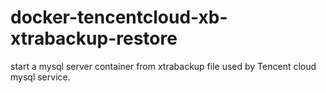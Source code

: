# docker-tencentcloud-xb-xtrabackup-restore
start a mysql server container from xtrabackup file used by Tencent cloud mysql service.
